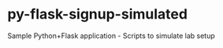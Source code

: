 py-flask-signup-simulated
=========================

Sample Python+Flask application - Scripts to simulate lab setup
